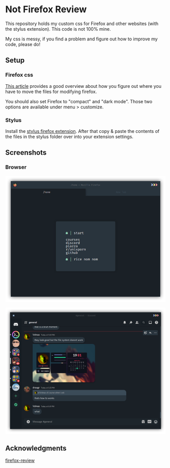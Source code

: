 # Not Firefox Review

This repository holds my custom css for Firefox and other websites (with the stylus extension). This code is not 100% mine.

My css is messy, if you find a problem and figure out how to improve my code, please do!

## Setup

### Firefox css

[This article](https://www.howtogeek.com/334716/how-to-customize-firefoxs-user-interface-with-userchrome.css/) provides a good overview about how you figure out where you have to move the files for modifying firefox.

You should also set Firefox to "compact" and "dark mode". Those two options are available under menu > customize.

### Stylus

Install the [stylus firefox extension](https://addons.mozilla.org/en-US/firefox/addon/styl-us/).
After that copy & paste the contents of the files in the stylus folder over into your extension settings.

## Screenshots

### Browser

![oof](https://github.com/JavaCafe01/firefox-css/blob/master/screenshots/browser.png)

![oof1](https://github.com/JavaCafe01/firefox-css/blob/master/screenshots/discord.png)

## Acknowledgments
[firefox-review](https://github.com/fellowish/firefox-review)
